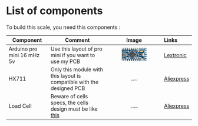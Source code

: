 # List of components 

To build this scale, you need this components :

| Component                  | Comment                                                      |                            Image                             | Links                                                        |
| -------------------------- | ------------------------------------------------------------ | :----------------------------------------------------------: | :----------------------------------------------------------- |
| Arduino pro mini 16 mHz 5v | Use this layout of pro mini if you want to use my PCB        | <img src="/Images/pro-mini-5v.jpg" alt="pro mini" width="50%" height="50%" /> | [Lextronic](https://www.lextronic.fr/pro-mini-5v-16-mhz-dev-11113-3176.html) |
| HX711                      | Only this module with this layout is compatible with the designed PCB | <img src="https://ae01.alicdn.com/kf/H0e614d381c424253a9975efc1ae3ee82u/Module-capteur-de-pesage-de-Conversion-A-D-24-bits-double-canal-avec-blindage-m-tallique.jpg_Q90.jpg_.webp" alt="HX711" style="zoom:25%;" /> | [Aliexpress](https://fr.aliexpress.com/item/32887817503.html?spm=a2g0s.9042311.0.0.29fb6c37h6HlYk) |
| Load Cell                  | Beware of cells specs, the cells design must be like [this](https://github.com/adesandr/CG_Scale_OlkalBreakout/blob/master/Documentation/YZC-133_load_cell_info.pdf) | <img src="https://ae01.alicdn.com/kf/Hec7b344c21c64ff189b02f82d44fd44aP/Capteur-de-poids-pond-ration-capteur-de-pression-jauge-de-contrainte-pi-zo-lectrique-capteur-de.jpg_640x640.jpg" alt="LoadCell" style="zoom:25%;" /> | [Aliexpress](https://fr.aliexpress.com/item/32763073298.html?spm=a2g0s.9042311.0.0.29fb6c37h6HlYk) |
